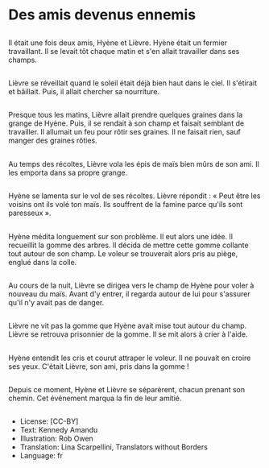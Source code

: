 # Des amis devenus ennemis

##
Il était une fois deux amis,
Hyène et Lièvre.
Hyène était un fermier
travaillant. Il se levait tôt
chaque matin et s'en allait
travailler dans ses champs.

##
Lièvre se réveillait quand le
soleil était déjà bien haut dans
le ciel. Il s'étirait et bâillait. Puis,
il allait chercher sa nourriture.

##
Presque tous les matins, Lièvre
allait prendre quelques graines
dans la grange de Hyène. Puis,
il se rendait à son champ et
faisait semblant de travailler. Il
allumait un feu pour rôtir ses
graines. Il ne faisait rien, sauf
manger des graines rôties.

##
Au temps des récoltes, Lièvre
vola les épis de maïs bien mûrs
de son ami. Il les emporta dans
sa propre grange.

##
Hyène se lamenta sur le vol de
ses récoltes. Lièvre répondit : «
Peut être les voisins ont ils volé
ton maïs. Ils souffrent de la
famine parce qu'ils sont
paresseux ».

##
Hyène médita longuement sur
son problème. Il eut alors une
idée.
Il recueillit la gomme des
arbres. Il décida de mettre cette
gomme collante tout autour de
son champ. Le voleur se
trouverait alors pris au piège,
englué dans la colle.

##
Au cours de la nuit, Lièvre se
dirigea vers le champ de Hyène
pour voler à nouveau du maïs.
Avant d'y entrer, il regarda
autour de lui pour s'assurer
qu'il n'y avait pas de danger.

##
Lièvre ne vit pas la gomme que
Hyène avait mise tout autour
du champ. Lièvre se retrouva
prisonnier de la gomme. Il se
mit alors à crier à l'aide.

##
Hyène entendit les cris et
courut attraper le voleur.
Il ne pouvait en croire ses yeux.
C'était Lièvre, son ami, pris
dans la gomme !

##
Depuis ce moment, Hyène et Lièvre se séparèrent, chacun
prenant son chemin.
Cet événement marqua la fin de leur amitié.

##
* License: [CC-BY]
* Text: Kennedy Amandu
* Illustration: Rob Owen
* Translation: Lina Scarpellini, Translators without Borders
* Language: fr
